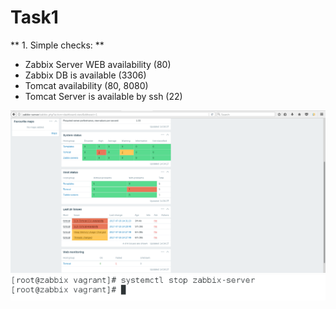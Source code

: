 # Task1

** 1. Simple checks: **
* Zabbix Server WEB availability (80)
* Zabbix DB is available (3306)
* Tomcat availability (80, 8080)
* Tomcat Server is available by ssh (22)

<img src="img/1-1.png">
<img src="img/1-2.png">
